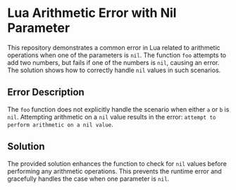 # Lua Arithmetic Error with Nil Parameter

This repository demonstrates a common error in Lua related to arithmetic operations when one of the parameters is `nil`. The function `foo` attempts to add two numbers, but fails if one of the numbers is `nil`, causing an error. The solution shows how to correctly handle `nil` values in such scenarios.

## Error Description

The `foo` function does not explicitly handle the scenario when either `a` or `b` is `nil`.  Attempting arithmetic on a `nil` value results in the error: `attempt to perform arithmetic on a nil value`.

## Solution

The provided solution enhances the function to check for `nil` values before performing any arithmetic operations.  This prevents the runtime error and gracefully handles the case when one parameter is `nil`.